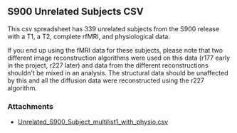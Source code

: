 ## S900 Unrelated Subjects CSV

This csv spreadsheet has 339 unrelated subjects from the S900 release with a T1, a T2, complete rfMRI, and physiological data.   
  
 If you end up using the fMRI data for these subjects, please note that two different image reconstruction algorithms were used on this data (r177 early in the project, r227 later) and data from the different reconstructions shouldn't be mixed in an analysis. The structural data should be unaffected by this and all the diffusion data were reconstructed using the r227 algorithm.

### Attachments

- [Unrelated_S900_Subject_multilist1_with_physio.csv](./assets/Unrelated_S900_Subject_multilist1_with_physio.csv)

